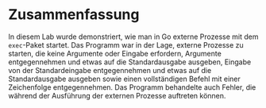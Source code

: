 # Zusammenfassung

In diesem Lab wurde demonstriert, wie man in Go externe Prozesse mit dem `exec`-Paket startet. Das Programm war in der Lage, externe Prozesse zu starten, die keine Argumente oder Eingabe erfordern, Argumente entgegennehmen und etwas auf die Standardausgabe ausgeben, Eingabe von der Standardeingabe entgegennehmen und etwas auf die Standardausgabe ausgeben sowie einen vollständigen Befehl mit einer Zeichenfolge entgegennehmen. Das Programm behandelte auch Fehler, die während der Ausführung der externen Prozesse auftreten können.
